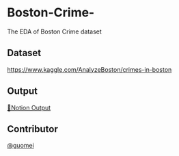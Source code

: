 # Boston-Crime-
The EDA of Boston Crime dataset 

Dataset
---
https://www.kaggle.com/AnalyzeBoston/crimes-in-boston

Output
---
[🔗Notion Output](https://www.notion.so/Boston-Crime-Analysis-ea6ded8e7fec4eb3ad70ac4b0c284acc)

Contributor
---
[@guomei](https://github.com/Top1meimei)
